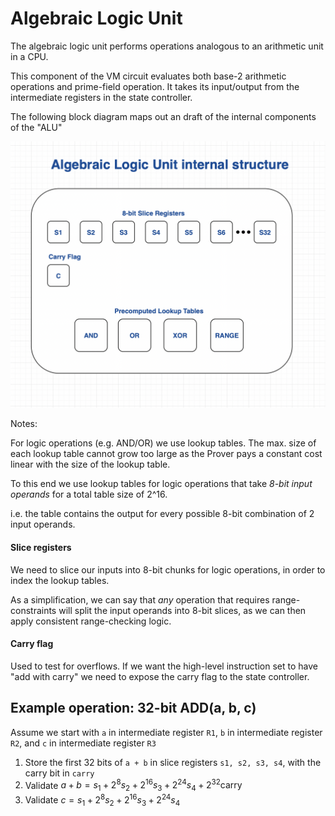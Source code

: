 # Algebraic Logic Unit

The algebraic logic unit performs operations analogous to an arithmetic unit in a CPU.

This component of the VM circuit evaluates both base-2 arithmetic operations and prime-field operation. It takes its input/output from the intermediate registers in the state controller.

The following block diagram maps out an draft of the internal components of the "ALU"

![](./images/alu.png)

Notes:

For logic operations (e.g. AND/OR) we use lookup tables. The max. size of each lookup table cannot grow too large as the Prover pays a constant cost linear with the size of the lookup table.

To this end we use lookup tables for logic operations that take _8-bit input operands_ for a total table size of 2^16.

i.e. the table contains the output for every possible 8-bit combination of 2 input operands.

#### Slice registers

We need to slice our inputs into 8-bit chunks for logic operations, in order to index the lookup tables.

As a simplification, we can say that _any_ operation that requires range-constraints will split the input operands into 8-bit slices, as we can then apply consistent range-checking logic.

#### Carry flag

Used to test for overflows. If we want the high-level instruction set to have "add with carry" we need to expose the carry flag to the state controller.

## Example operation: 32-bit ADD(a, b, c)

Assume we start with `a` in intermediate register `R1`, `b` in intermediate register `R2`, and `c` in intermediate register `R3`

1. Store the first 32 bits of `a + b` in slice registers `s1, s2, s3, s4`, with the carry bit in `carry`
2. Validate $a + b = s_1 + 2^8s_2 + 2^{16}s_3 + 2^{24}s_4 + 2^{32}\text{carry}$
3. Validate $c = s_1 + 2^8s_2 + 2^{16}s_3 + 2^{24}s_4$
